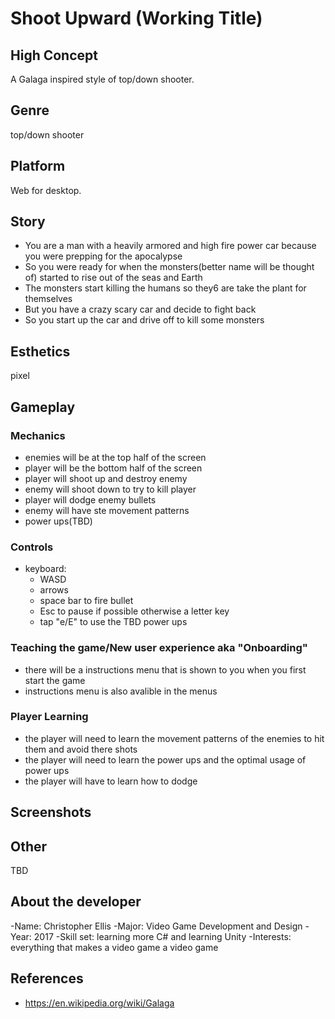 # Shoot Upward (Working Title)

## High Concept
A Galaga inspired style of top/down shooter.

## Genre
top/down shooter

## Platform
Web for desktop.

## Story
- You are a man with a heavily armored and high fire power car because you were prepping for the apocalypse
- So you were ready for when the monsters(better name will be thought of) started to rise out of the seas and Earth
- The monsters start killing the humans so they6 are take the plant for themselves
- But you have a crazy scary car and decide to fight back
- So you start up the car and drive off to kill some monsters

## Esthetics
pixel

## Gameplay
### Mechanics
- enemies will be at the top half of the screen
- player will be the bottom half of the screen
- player will shoot up and destroy enemy
- enemy will shoot down to try to kill player
- player will dodge enemy bullets
- enemy will have ste movement patterns
- power ups(TBD)


### Controls
- keyboard:
  - WASD
  - arrows
  - space bar to fire bullet
  - Esc to pause if possible otherwise a letter key
  - tap "e/E" to use the TBD power ups
  
### Teaching the game/New user experience aka "Onboarding"
- there will be a instructions menu that is shown to you when you first start the game
- instructions menu is also avalible in the menus
 
### Player Learning
- the player will need to learn the movement patterns of the enemies to hit them and avoid there shots
- the player will need to learn the power ups and the optimal usage of power ups
- the player will have to learn how to dodge

## Screenshots


## Other
TBD

## About the developer
-Name: Christopher Ellis
-Major: Video Game Development and Design
-Year: 2017
-Skill set: learning more C# and learning Unity
-Interests: everything that makes a video game a video game

## References
- https://en.wikipedia.org/wiki/Galaga
